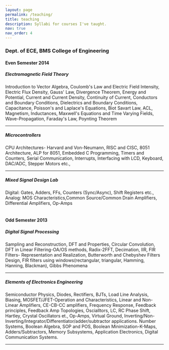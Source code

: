 ```yaml
---
layout: page
permalink: /teaching/
title: teaching
description: Syllabi for courses I've taught.
nav: true
nav_order: 4
---
```


### Dept. of ECE, BMS College of Engineering

#### **Even Semester 2014**
##### *Electromagnetic Field Theory*
<justify>Introduction to Vector Algebra, Coulomb's Law and Electric Field Intensity, Electric Flux Density, Gauss' Law, Divergence Theorem, Energy and Potential, Current and Current Density, Continuity of Current, Conductors and Boundary Conditions, Dielectrics and Boundary Conditions, Capacitance, Poisson's and Laplace's Equations, Biot Savart Law, ACL, Magnetism, Inductances, Maxwell's Equations and Time Varying Fields, Wave-Propagation, Faraday's Law, Poynting Theorem </justify>
***
##### *Microcontrollers*
<justify> CPU Architectures- Harvard and Von-Neumann, RISC and CISC, 8051 Architecture, ALP for 8051, Embedded C Programming, Timers and Counters, Serial Communication, Interrupts, Interfacing with LCD, Keyboard, DAC/ADC, Stepper Motors etc.,</justify> 
***
##### *Mixed Signal Design Lab*
<justify>Digital: Gates, Adders, FFs, Counters (Sync/Async), Shift Registers etc., Analog: MOS Characteristics,Common Source/Common Drain Amplifiers, Differential Amplifiers, Op-Amps</justify> 
<br/><br/>
#### **Odd Semester 2013** 

##### *Digital Signal Processing*
<justify>Sampling and Reconstruction, DFT and Properties, Circular Convolution, DFT in Linear Filtering-OA/OS methods, Radix-2FFT, Decimation, IIR, FIR Filters- Representation and Realization, Butterworth and Chebyshev Filters Design, FIR filters using windows(rectangular, triangular, Hamming, Hanning, Blackman), Gibbs Phenomena</justify>
***
##### *Elements of Electronics Engineering*
<justify> Semiconductor Physics, Diodes, Rectifiers, BJTs, Load Line Analysis, Biasing, MOSFET/JFET-Operation and Characteristics, Linear and Non-Linear Amplifiers, CE-CB-CC amplifiers, Frequency Response, Feedback principles, Feedback Amp Topologies, Oscialltors, LC, RC Phase Shift, Hartley, Crystal Oscillators et., Op-Amps, Virtual Ground, Inverting/Non-Inverting/Integrator/Differentiator/adder/subtractor applications. Number Systems, Boolean Algebra, SOP and POS, Boolean Minimization-K-Maps, Adders/Subtractors, Memory Subsystems, Application Electronics, Digital Communication Systems.</justify>

***

